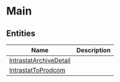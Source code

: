 
# Main


## Entities

|Name|Description|
|---|---|
|[IntrastatArchiveDetail](IntrastatArchiveDetail.cdm.json)||
|[IntrastatToProdcom](IntrastatToProdcom.cdm.json)||
